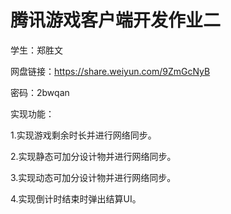 # 腾讯游戏客户端开发作业二

学生：郑胜文

网盘链接：https://share.weiyun.com/9ZmGcNyB 

密码：2bwqan



实现功能：

1.实现游戏剩余时长并进行网络同步。

2.实现静态可加分设计物并进行网络同步。

3.实现动态可加分设计物并进行网络同步。

4.实现倒计时结束时弹出结算UI。